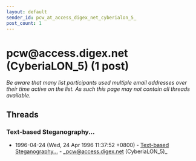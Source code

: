 ```yaml
---
layout: default
sender_id: pcw_at_access_digex_net_cyberialon_5_
post_count: 1
---
```


# pcw<span>@</span>access.digex.net (CyberiaLON_5) (1 post)

_Be aware that many list participants used multiple email addresses over their time active on the list. As such this page may not contain all threads available._

## Threads

### Text-based Steganography...
+ 1996-04-24 (Wed, 24 Apr 1996 11:37:52 +0800) - [Text-based Steganography...](/archive/1996/04/9c27de841e1ba1fc59c6b7591b08e0ec2c92140aa12996d0b00ef23acfe4a60e) - _pcw@access.digex.net (CyberiaLON_5)_

